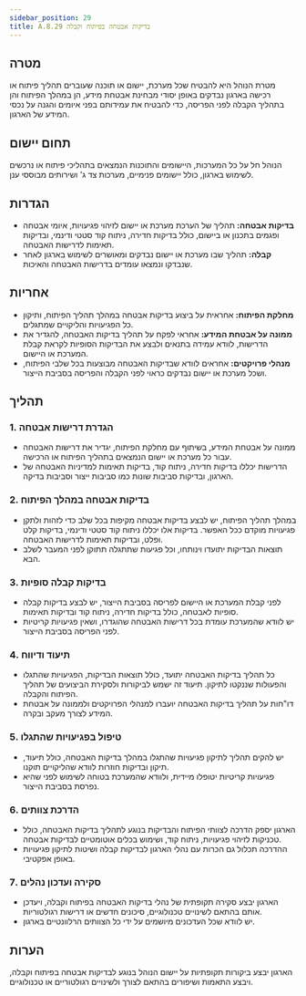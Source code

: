 ```yaml
---
sidebar_position: 29  
title: A.8.29 בדיקות אבטחה בפיתוח וקבלה
---
```



## מטרה  
מטרת הנוהל היא להבטיח שכל מערכת, יישום או תוכנה שעוברים תהליך פיתוח או רכישה בארגון נבדקים באופן יסודי מבחינת אבטחת מידע, הן במהלך הפיתוח והן בתהליך הקבלה לפני הפריסה, כדי להבטיח את עמידותם בפני איומים והגנה על נכסי המידע של הארגון.

## תחום יישום  
הנוהל חל על כל המערכות, היישומים והתוכנות הנמצאים בתהליכי פיתוח או נרכשים לשימוש בארגון, כולל יישומים פנימיים, מערכות צד ג' ושירותים מבוססי ענן.

## הגדרות  
- **בדיקות אבטחה:** תהליך של הערכת מערכת או יישום לזיהוי פגיעויות, איומי אבטחה ופגמים בתכנון או ביישום, כולל בדיקות חדירה, ניתוח קוד סטטי ודינמי, ובדיקות תאימות לדרישות האבטחה.
- **קבלה:** תהליך שבו מערכת או יישום נבדקים ומאושרים לשימוש בארגון לאחר שנבדקו ונמצאו עומדים בדרישות האבטחה והאיכות.

## אחריות  
- **מחלקת הפיתוח:** אחראית על ביצוע בדיקות אבטחה במהלך תהליך הפיתוח, ותיקון כל הפגיעויות והליקויים שמתגלים.
- **ממונה על אבטחת המידע:** אחראי לפקח על תהליך בדיקות האבטחה, להגדיר את הדרישות, לוודא עמידה בתנאים ולבצע את הבדיקות הסופיות לקראת קבלת המערכת או היישום.
- **מנהלי פרויקטים:** אחראים לוודא שבדיקות האבטחה מבוצעות בכל שלבי הפיתוח, ושכל מערכת או יישום נבדקים כראוי לפני הקבלה והפריסה בסביבת הייצור.

## תהליך  
### 1. הגדרת דרישות אבטחה  
- ממונה על אבטחת המידע, בשיתוף עם מחלקת הפיתוח, יגדיר את דרישות האבטחה עבור כל מערכת או יישום הנמצאים בתהליך הפיתוח או הרכישה.
- הדרישות יכללו בדיקות חדירה, ניתוח קוד, בדיקות תאימות למדיניות האבטחה של הארגון, ובדיקות סביבות שונות כמו סביבות ייצור וסביבות בדיקה.

### 2. בדיקות אבטחה במהלך הפיתוח  
- במהלך תהליך הפיתוח, יש לבצע בדיקות אבטחה מקיפות בכל שלב כדי לזהות ולתקן פגיעויות מוקדם ככל האפשר. בדיקות אלו יכללו ניתוח קוד סטטי ודינמי, בדיקות קלט ופלט, ובדיקות תאימות לדרישות האבטחה.
- תוצאות הבדיקות יתועדו וינותחו, וכל פגיעות שתתגלה תתוקן לפני המעבר לשלב הבא.

### 3. בדיקות קבלה סופיות  
- לפני קבלת המערכת או היישום לפריסה בסביבת הייצור, יש לבצע בדיקות קבלה סופיות לאבטחה, כולל בדיקות חדירה, ניתוח קוד ובדיקות תאימות.
- יש לוודא שהמערכת עומדת בכל דרישות האבטחה שהוגדרו, ושאין פגיעויות קריטיות לפני הפריסה בסביבת הייצור.

### 4. תיעוד ודיווח  
- כל תהליך בדיקות האבטחה יתועד, כולל תוצאות הבדיקות, הפגיעויות שהתגלו והפעולות שננקטו לתיקון. תיעוד זה ישמש לביקורות ולסקירת הביצועים של תהליך הפיתוח והקבלה.
- דו"חות על תהליך בדיקות האבטחה יועברו למנהלי הפרויקטים ולממונה על אבטחת המידע לצורך מעקב ובקרה.

### 5. טיפול בפגיעויות שהתגלו  
- יש להקים תהליך לתיקון פגיעויות שהתגלו במהלך בדיקות האבטחה, כולל תיעוד, תיקון ובדיקות חוזרות לוודא שהליקויים תוקנו.
- פגיעויות קריטיות יטופלו מיידית, ולוודא שהמערכת בטוחה לשימוש לפני שהיא נפרסת בסביבת הייצור.

### 6. הדרכת צוותים  
- הארגון יספק הדרכה לצוותי הפיתוח והבדיקות בנוגע לתהליך בדיקות האבטחה, כולל טכניקות לזיהוי פגיעויות, ניתוח קוד, ושימוש בכלים אוטומטיים לבדיקות אבטחה.
- ההדרכה תכלול גם הכרות עם נהלי הארגון לבדיקות קבלה ושיטות לתיקון פגיעויות באופן אפקטיבי.

### 7. סקירה ועדכון נהלים  
- הארגון יבצע סקירה תקופתית של נהלי בדיקות האבטחה בפיתוח וקבלה, ויעדכן אותם בהתאם לשינויים טכנולוגיים, סיכונים חדשים או דרישות רגולטוריות.
- יש לוודא שכל העדכונים מיושמים על ידי כל הצוותים הרלוונטיים בארגון.

## הערות  
הארגון יבצע ביקורות תקופתיות על יישום הנוהל בנוגע לבדיקות אבטחה בפיתוח וקבלה, ויבצע התאמות ושיפורים בהתאם לצורך ולשינויים רגולטוריים או טכנולוגיים.
